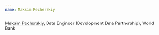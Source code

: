 ```yaml
---
name: Maksim Pecherskiy
---
```

[Maksim Pecherskiy](https://maksimpecherskiy.com), Data Engineer (Development Data Partnership), World Bank